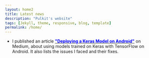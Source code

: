 ```yaml
---
layout: home2
title: Latest news
description: "Pulkit's website"
tags: [Jekyll, theme, responsive, blog, template]
permalink: /home/
---
```


<section>

<ul>

<li>
	I published an article <a href="https://medium.com/@thepulkitagarwal/deploying-a-keras-model-on-android-3a8bb83d75ca"><font color="blue"><strong>"Deploying a Keras Model on Android"</strong></font></a> on Medium, about using models trained on Keras with TensorFlow on Android. It also lists the issues I faced and their fixes.
</li><br>

</ul>

</section>
